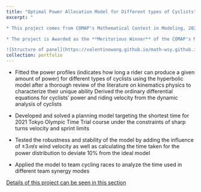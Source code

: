 ```yaml
---
title: "Optimal Power Allocation Model for Different types of Cyclists"
excerpt: "

* This project comes from COMAP's Mathematical Contest in Modeling, 2022

* The project is Awarded as the **Meritorious Winner** of the COMAP's Mathematical Contest in Modeling

![Structure of panel](https://valentinowang.github.io/math-wsy.github.io/images/Project/Project1/speed_relations.png)"
collection: portfolio
---
```


* Fitted the power profiles (indicates how long a rider can produce a given amount of power) for different types of cyclists using the hyperbolic model after a thorough review of the literature on kinematics physics to characterize their unique ability
 Derived the ordinary differential equations for cyclists’ power and riding velocity from the dynamic analysis of cyclists

* Developed and solved a planning model targeting the shortest time for 2021 Tokyo Olympic Time Trial course under the constraints of sharp turns velocity and sprint limits

* Tested the robustness and stability of the model by adding the influence of $\pm3𝑚/s$ wind velocity as well as calculating the time taken for the power distribution to deviate 10% from the ideal model

* Applied the model to team cycling races to analyze the time used in different team synergy modes


[Details of this project can be seen in this section](https://valentinowang.github.io/math-wsy.github.io/files/Exhausted_or_Easy.pdf)

